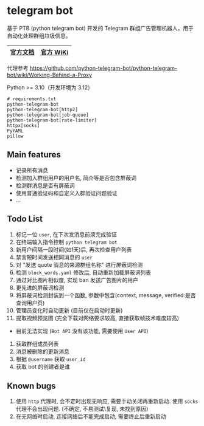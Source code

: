 # telegram bot
基于 PTB (python telegram bot) 开发的 Telegram 群组广告管理机器人，用于自动化处理群组垃圾信息。

[官方文档](https://docs.python-telegram-bot.org/en/stable/index.html) | [官方 WiKi](https://github.com/python-telegram-bot/python-telegram-bot/wiki/)
-|-

代理参考 https://github.com/python-telegram-bot/python-telegram-bot/wiki/Working-Behind-a-Proxy

Python >= 3.10（开发环境为 3.12）
```properties
# requirements.txt
python-telegram-bot
python-telegram-bot[http2]
python-telegram-bot[job-queue]
python-telegram-bot[rate-limiter]
httpx[socks]
PyYAML
pillow
```

## Main features
- 记录所有消息
- 检测加入群组用户的用户名, 简介等是否包含屏蔽词
- 检测群消息是否有屏蔽词
- 使用普通验证码和自定义入群验证问题验证
- ...

## Todo List
1. 标记一位 `user`, 在下次发消息前须完成验证
1. 在终端输入指令控制 `python telegram bot`
1. 新用户间隔一段时间(如1天)后, 再次检查用户列表
1. 禁言短时间发送相同消息的 `user`
1. 对 "发送 quote 消息的来源群组名称" 进行屏蔽词检测
1. 检测 `block_words.yaml` 修改后, 自动重新加载屏蔽词列表
1. 通过对比图片相似度, 实现 ban 发送广告图片的用户
1. 更先进的屏蔽词检测
1. 将屏蔽词检测封装到一个函数, 参数中包含(context, message, verified:是否查询用户页)
1. 管理员变化时自动更新 (目前仅在启动时更新)
1. 提取视频预览图 (完全下载对网络要求较高, 直接获取帧技术难度较高)

- 目前无法实现 (`Bot API` 没有该功能, 需要使用 `User API`)
1. 获取群组成员列表
1. 消息被删除的更新消息
1. 根据 `@username` 获取 `user_id`
1. 获取 bot 的创建者是谁

## Known bugs
1. 使用 `http` 代理时, 会不定时出现无响应, 需要手动关闭再重新启动. 使用 `socks` 代理不会出现问题. (不确定, 不易测试\复现, 未找到原因)
1. 在无网络时启动, 连接网络后不能完成启动, 需要终止后重新启动
